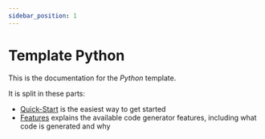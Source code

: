 ```yaml
---
sidebar_position: 1
---
```


# Template Python

This is the documentation for the *Python* template.

It is split in these parts:

* [Quick-Start](quickstart/index.md?current-template=template-python) is the easiest way to get started
* [Features](features/features.md) explains the available code generator features, including what code is generated and why